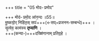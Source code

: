 +++
title = "05 मोदᳶ प्रमोद"

+++
मोद॑ᳶ प्रमो॒द आ॑न॒न्दः ॥55॥   
मु॒ष्कयो॒र् निहि॑त॒स् सपः॑+++(←सप्=प्रजनन-सम्बन्धे)+++ ।  
सृ॒त्वेव॒ काम॑स्य **तृप्याणि** ।  
+++(कन्या-)+++दख्षि॑णानाम् प्रतिग्र॒हे ।